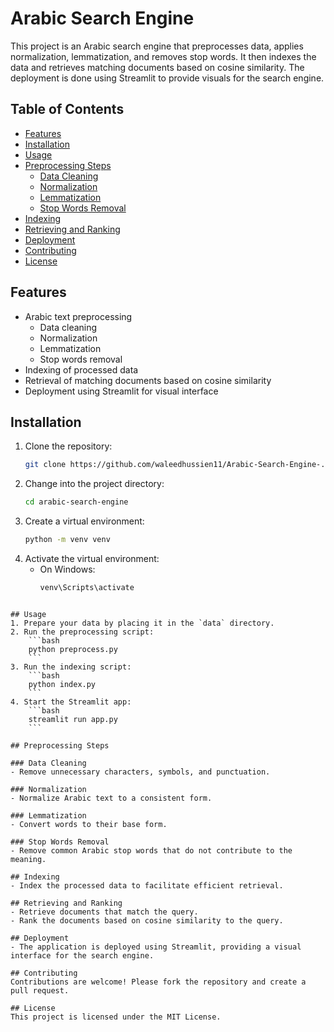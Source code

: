 # Arabic Search Engine

This project is an Arabic search engine that preprocesses data, applies normalization, lemmatization, and removes stop words. It then indexes the data and retrieves matching documents based on cosine similarity. The deployment is done using Streamlit to provide visuals for the search engine.

## Table of Contents
- [Features](#features)
- [Installation](#installation)
- [Usage](#usage)
- [Preprocessing Steps](#preprocessing-steps)
  - [Data Cleaning](#data-cleaning)
  - [Normalization](#normalization)
  - [Lemmatization](#lemmatization)
  - [Stop Words Removal](#stop-words-removal)
- [Indexing](#indexing)
- [Retrieving and Ranking](#retrieving-and-ranking)
- [Deployment](#deployment)
- [Contributing](#contributing)
- [License](#license)

## Features
- Arabic text preprocessing
  - Data cleaning
  - Normalization
  - Lemmatization
  - Stop words removal
- Indexing of processed data
- Retrieval of matching documents based on cosine similarity
- Deployment using Streamlit for visual interface

## Installation
1. Clone the repository:
    ```bash
    git clone https://github.com/waleedhussien11/Arabic-Search-Engine-.git
    ```
2. Change into the project directory:
    ```bash
    cd arabic-search-engine
    ```
3. Create a virtual environment:
    ```bash
    python -m venv venv
    ```
4. Activate the virtual environment:
    - On Windows:
      ```bash
      venv\Scripts\activate
   
```

## Usage
1. Prepare your data by placing it in the `data` directory.
2. Run the preprocessing script:
    ```bash
    python preprocess.py
    ```
3. Run the indexing script:
    ```bash
    python index.py
    ```
4. Start the Streamlit app:
    ```bash
    streamlit run app.py
    ```

## Preprocessing Steps

### Data Cleaning
- Remove unnecessary characters, symbols, and punctuation.

### Normalization
- Normalize Arabic text to a consistent form.

### Lemmatization
- Convert words to their base form.

### Stop Words Removal
- Remove common Arabic stop words that do not contribute to the meaning.

## Indexing
- Index the processed data to facilitate efficient retrieval.

## Retrieving and Ranking
- Retrieve documents that match the query.
- Rank the documents based on cosine similarity to the query.

## Deployment
- The application is deployed using Streamlit, providing a visual interface for the search engine.

## Contributing
Contributions are welcome! Please fork the repository and create a pull request.

## License
This project is licensed under the MIT License.
